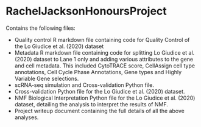 # RachelJacksonHonoursProject
Contains the following files:
* Quality control R markdown file containing code for Quality Control of the Lo Giudice et al. (2020) dataset
* Metadata R markdown file containing code for splitting Lo Giudice et al. (2020) dataset to Lane 1 only and adding various attributes to the gene and cell metadata. This included CytoTRACE score, CellAssign cell type annotations, Cell Cycle Phase Annotations, Gene types and Highly Variable Gene selections.
* scRNA-seq simulation and Cross-validation Python file.
* Cross-validation Python file for the Lo Giudice et al. (2020) dataset. 
* NMF Biological Interpretation Python file for the Lo Giudice et al. (2020) dataset, detailing the analysis to interpret the results of NMF. 
* Project writeup document containing the full details of all the above analyses. 
